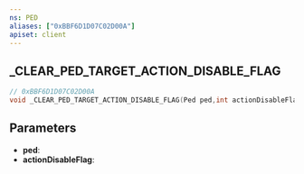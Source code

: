 ```yaml
---
ns: PED
aliases: ["0xBBF6D1D07C02D00A"]
apiset: client
---
```

## _CLEAR_PED_TARGET_ACTION_DISABLE_FLAG

```c
// 0xBBF6D1D07C02D00A
void _CLEAR_PED_TARGET_ACTION_DISABLE_FLAG(Ped ped,int actionDisableFlag);
```


## Parameters
* **ped**:
* **actionDisableFlag**:



